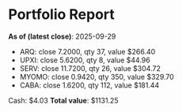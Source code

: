 # Portfolio Report
**As of (latest close)**: 2025-09-29

- ARQ: close 7.2000, qty 37, value $266.40
- UPXI: close 5.6200, qty 8, value $44.96
- SERV: close 11.7200, qty 26, value $304.72
- MYOMO: close 0.9420, qty 350, value $329.70
- CABA: close 1.6200, qty 112, value $181.44

Cash: $4.03
**Total value**: $1131.25